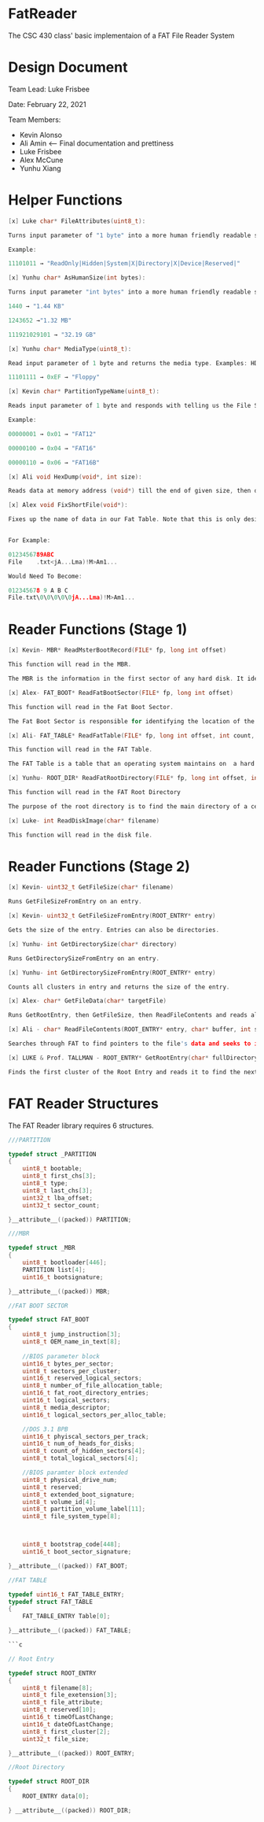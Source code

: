 # FatReader
The CSC 430 class' basic implementaion of a FAT File Reader System

# Design Document
Team Lead: Luke Frisbee

Date: February 22, 2021

Team Members:

* Kevin Alonso
* Ali Amin <-- Final documentation and prettiness
* Luke Frisbee
* Alex McCune
* Yunhu Xiang

# Helper Functions

```c
[x] Luke char* FileAttributes(uint8_t): 

Turns input parameter of "1 byte" into a more human friendly readable string

Example: 

11101011 → "ReadOnly|Hidden|System|X|Directory|X|Device|Reserved|"

```

```c
[x] Yunhu char* AsHumanSize(int bytes):

Turns input parameter "int bytes" into a more human friendly readable string. For example:

1440 → "1.44 KB"

1243652 →"1.32 MB" 

111921029101 → "32.19 GB"

```

```c
[x] Yunhu char* MediaType(uint8_t):

Read input parameter of 1 byte and returns the media type. Examples: HDD, Floppy, Disc, etc.

11101111 → 0xEF → "Floppy"

```

```c
[x] Kevin char* PartitionTypeName(uint8_t):

Reads input parameter of 1 byte and responds with telling us the File System. For example, reading the byte will tell us if the file system is FAT16, FAT32, NTFS, etc.

Example:

00000001 → 0x01 → "FAT12"

00000100 → 0x04 → "FAT16"

00000110 → 0x06 → "FAT16B"

```

```c
[x] Ali void HexDump(void*, int size):

Reads data at memory address (void*) till the end of given size, then dumps the hex values
```

```c
[x] Alex void FixShortFile(void*):

Fixes up the name of data in our Fat Table. Note that this is only designed for short files. Short files can only contain a file name with a max size of 8, and an extension name with a max size of 3.


For Example:

0123456789ABC
File    .txt<jA...Lma)!M>Am1...

Would Need To Become:

012345678 9 A B C
File.txt\0\0\0\0\0jA...Lma)!M>Am1...
```

# Reader Functions (Stage 1)

```c
[x] Kevin- MBR* ReadMsterBootRecord(FILE* fp, long int offset)

This function will read in the MBR. 

The MBR is the information in the first sector of any hard disk. It identifies where an operating system is located so it can be loaded into the computers main storage.
```

```c
[x] Alex- FAT_BOOT* ReadFatBootSector(FILE* fp, long int offset)

This function will read in the Fat Boot Sector.

The Fat Boot Sector is responsible for identifying the location of the file, loading it into memory, and transferring control to it. 
```

```c
[x] Ali- FAT_TABLE* ReadFatTable(FILE* fp, long int offset, int count, int fat_sectors, int sector_size)

This function will read in the FAT Table.

The FAT Table is a table that an operating system maintains on  a hard disk to keep track of the clusters that a file has been stored in
```

```c
[x] Yunhu- ROOT_DIR* ReadFatRootDirectory(FILE* fp, long int offset, int count)

This function will read in the FAT Root Directory 

The purpose of the root directory is to find the main directory of a certain file. 
```

```c
[x] Luke- int ReadDiskImage(char* filename)

This function will read in the disk file. 

```

# Reader Functions (Stage 2)

```c
[x] Kevin- uint32_t GetFileSize(char* filename)

Runs GetFileSizeFromEntry on an entry.
```

```c
[x] Kevin- uint32_t GetFileSizeFromEntry(ROOT_ENTRY* entry)

Gets the size of the entry. Entries can also be directories.
```

```c
[x] Yunhu- int GetDirectorySize(char* directory)

Runs GetDirectorySizeFromEntry on an entry.
```

```c
[x] Yunhu- int GetDirectorySizeFromEntry(ROOT_ENTRY* entry)

Counts all clusters in entry and returns the size of the entry.
```

```c
[x] Alex- char* GetFileData(char* targetFile)

Runs GetRootEntry, then GetFileSize, then ReadFileContents and reads all of that data about the target file into buffer.
```

```c
[x] Ali - char* ReadFileContents(ROOT_ENTRY* entry, char* buffer, int size)

Searches through FAT to find pointers to the file's data and seeks to it to then reads all of the data into a buffer which gets returned.
```

```c
[x] LUKE & Prof. TALLMAN - ROOT_ENTRY* GetRootEntry(char* fullDirectory)

Finds the first cluster of the Root Entry and reads it to find the next cluster until the final cluster is read and the Root Entry gets returned.
```

# FAT Reader Structures

The FAT Reader library requires 6 structures.

```c
///PARTITION

typedef struct _PARTITION
{
	uint8_t bootable;
	uint8_t first_chs[3];
	uint8_t type;
	uint8_t last_chs[3];
	uint32_t lba_offset;
	uint32_t sector_count;

}__attribute__((packed)) PARTITION;
```

```c
///MBR

typedef struct _MBR
{
	uint8_t bootloader[446]; 
	PARTITION list[4]; 
	uint16_t bootsignature; 

}__attribute__((packed)) MBR;
```

```c
//FAT BOOT SECTOR

typedef struct FAT_BOOT
{
	uint8_t jump_instruction[3]; 
	uint8_t OEM_name_in_text[8]; 
	
	//BIOS parameter block
	uint16_t bytes_per_sector;   
	uint8_t sectors_per_cluster;
	uint16_t reserved_logical_sectors;
	uint8_t number_of_file_allocation_table;
	uint16_t fat_root_directory_entries;
	uint16_t logical_sectors;
	uint8_t media_descriptor;
	uint16_t logical_sectors_per_alloc_table;

	//DOS 3.1 BPB
	uint16_t phyiscal_sectors_per_track;
	uint16_t num_of_heads_for_disks;
	uint8_t count_of_hidden_sectors[4];
	uint8_t total_logical_sectors[4];

	//BIOS paramter block extended
	uint8_t physical_drive_num;
	uint8_t reserved;
	uint8_t extended_boot_signature;
	uint8_t volume_id[4];
	uint8_t partition_volume_label[11];
	uint8_t file_system_type[8];



	uint8_t bootstrap_code[448]; 
	uint16_t boot_sector_signature; 

}__attribute__((packed)) FAT_BOOT;
```

```c
//FAT TABLE

typedef uint16_t FAT_TABLE_ENTRY;
typedef struct FAT_TABLE
{
	FAT_TABLE_ENTRY Table[0];

}__attribute__((packed)) FAT_TABLE;

```c

// Root Entry

typedef struct ROOT_ENTRY
{
	uint8_t filename[8];
	uint8_t file_exetension[3];
	uint8_t file_attribute;
	uint8_t reserved[10];
	uint16_t timeOfLastChange;
	uint16_t dateOfLastChange;
	uint8_t first_cluster[2];
	uint32_t file_size;

}__attribute__((packed)) ROOT_ENTRY;
```

```c
//Root Directory

typedef struct ROOT_DIR
{
	ROOT_ENTRY data[0];

} __attribute__((packed)) ROOT_DIR;

```

